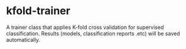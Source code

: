 # kfold-trainer
A trainer class that applies K-fold cross validation for supervised classification. Results (models, classification reports .etc) will be saved automatically.

